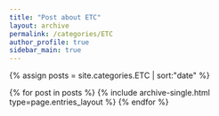 ```yaml
---
title: "Post about ETC"
layout: archive
permalink: /categories/ETC
author_profile: true
sidebar_main: true
---
```


{% assign posts = site.categories.ETC | sort:"date" %}

{% for post in posts %}
  {% include archive-single.html type=page.entries_layout %}
{% endfor %}

